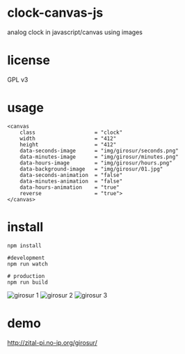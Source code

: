 # clock-canvas-js
analog clock in javascript/canvas using images

# license
GPL v3

# usage
```
<canvas
    class                   = "clock"
    width                   = "412"
    height                  = "412"
    data-seconds-image      = "img/girosur/seconds.png"
    data-minutes-image      = "img/girosur/minutes.png"
    data-hours-image        = "img/girosur/hours.png"
    data-background-image   = "img/girosur/01.jpg"
    data-seconds-animation  = "false"
    data-minutes-animation  = "false"
    data-hours-animation    = "true"
    reverse                 = "true">
</canvas>
```	

# install
```
npm install

#development
npm run watch

# production
npm run build
```

![girosur 1](https://i.imgur.com/AGIhx7E.png "girosur 1")
![girosur 2](https://i.imgur.com/hKzUgqC.png "girosur 2")
![girosur 3](https://i.imgur.com/QyCrnFH.png "girosur 3")

# demo

http://zital-pi.no-ip.org/girosur/